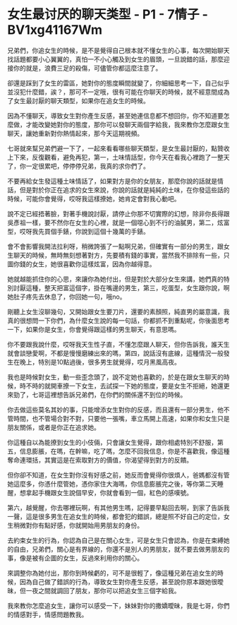 # 女生最讨厌的聊天类型 - P1 - 7情子 - BV1xg41167Wm

兄弟們，你追女生的時候，是不是覺得自己根本就不懂女生的心事，每次開始聊天找話題都要小心翼翼的，真怕一不小心觸及到女生的眉頭，一旦說錯的話，那麼迎接你的就是，浪費三足的殺傷，可儘管你都這麼注意了。

卻還是踩到了女生的雷區，她對你的態度瞬間就變了，你細細思考一下，自己似乎並沒犯什麼錯，誒？，那可不一定哦，很有可能在你聊天的時候，就不經意間成為了女生最討厭的聊天類型，如果你在追女生的時候。

因為不懂聊天，導致女生對你產生反感，甚至她連信息都不想回你，你不知道要怎麼做，才能改變她對你的態度，那你可以發聊天兩個字給我，我來教你怎麼跟女生聊天，讓她重新對你熱情起來，那今天這期視頻。

七哥就來幫兄弟們避一下了，一起來看看哪些聊天類型，是女生最討厭的，點贊收上下來，反復觀看，避免再犯，第一，土味情話型，你今天在看我心裡跑了一整天了，你一定很累吧，停停停兄弟，我真的求你們了。

不要再給女生發這種土味情話了，如果對方是你的女朋友，那麼你說的話就是情話，但是對於你正在追求的女生來說，你說的話就是純純的土味，在你發這些話的時候，可能你會覺得，哎呀我這樣撩她，她肯定會對我心動吧。

說不定已經捂著臉，對著手機說討厭，請停止你那不切實際的幻想，除非你長得跟吳彥祖一樣，要不然你在女生的心裡，就是一個噁心到不行的油膩男，第二，炫富型，哎呀我先買個手錶，你說到這個十幾萬的手錶。

會不會影響我開法拉利呀，稍微誇張了一點啊兄弟，但確實有一部分的男生，跟女生聊天的時候，無時無刻想著對方，先要積有錢的事實，當然我不排除有一些，只圖你錢的女生，她很喜歡你這樣炫富，因為你越得意。

她就越能抓住你的心思，來讓你為她付出，但是對於大部分女生來講，她們真的特別討厭這種，整天把富這個字，掛在嘴邊的男生，第三，吃蛋型，女生跟你說，啊她肚子疼先去休息了，你回她一句，哦no。

剛聽上女生沒聊幾句，又開始跟女生要刀片，還要的素顏照，純直男的屬意識，我真的很想問一下你們，為什麼女生說的每一句話，你都抓不到重點呢，你後面思考一下，如果你是女生，你會覺得跟這樣的男生聊天，有意思嗎。

你不要跟我說什麼，哎呀我天生性子直，不懂怎麼跟人聊天，但你告訴我，誰天生就會談戀愛啊，不都是慢慢磨練出來的嗎，第四，說話沒有底線，這種情況一般發生在晚上，特別是10點過後，很多男生就覺得，哎月黑風高夜。

我也是時候對女生，動一些歪念頭了，說不定她也喜歡的，於是在跟女生聊天的時候，時不時的就開車撩一下女生，去試探一下她的態度，要是女生不拒絕，她還更來勁了，七哥這裡想告訴兄弟們，在你們的關係還不到位的時候。

你去做這些莫名其妙的事，只能增添女生對你的反感，而且還有一部分男生，他不管時間，也不管場合對不對，只要他一張嘴，車立馬開上高速，如果你和女生只是朋友關係，或者是你正在追求她。

你這種自以為能撩到女生的小伎倆，只會讓女生覺得，跟你相處特別不舒服，第五，信息膨脹，在嗎，在幹嘛，吃了嗎，怎麼不回我信息，你是不喜歡我，像這種奪命連環括，其實這是在索取對方的價值，你渴望得到對方的反饋。

但你卻不知道，在女生對你沒有好感之前，她反而會覺得你很煩人，爸媽都沒有管她這麼多，你憑什麼管她，憑你家住大海嗎，你信息膨脹完之後，等你第二天睡醒，想拿起手機跟女生說個早安，你就會看到一個，紅色的感嘆號。

第六，越覺醒，你去哪裡玩啊，有其他男生嗎，記得要早點回去啊，到家了告訴我一聲，這是很多男生在追女生的時候，都會犯的錯誤，總是照不好自己的定位，女生稍微對你有點好感，你就開始用男朋友的身份。

去約束女生的行為，你認為自己是在關心女生，可是女生只會認為，你是在束縛她的自由，兄弟們，關心是有界線的，你還不是別人的男朋友，就不要去做男朋友的事，像是被有企圖的女生，反過來利用你的關心。

來調整你為她付出，那你到時候虧的，可不是很輕了，像這種兄弟在追女生的時候，因為自己做了錯誤的行為，導致女生對你產生反感，甚至說你原本跟她很曖昧，但一夜之間就調回了朋友，那你可以把追女生三個字給我。

我來教你怎麼追女生，讓你可以感受一下，妹妹對你的撒嬌曖昧，我是七哥，你們的情感對手，情感問題教我。